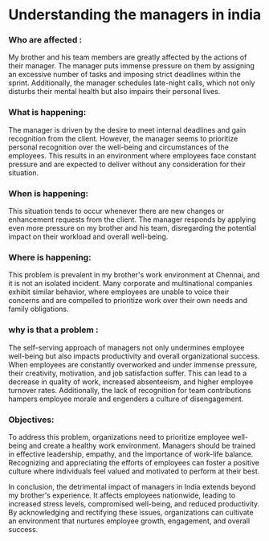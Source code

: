 # Understanding the managers in india

### Who are affected :
My brother and his team members are greatly affected by the actions of their manager. The manager puts immense pressure on them by assigning an excessive number of tasks and imposing strict deadlines within the sprint. Additionally, the manager schedules late-night calls, which not only disturbs their mental health but also impairs their personal lives.


### What is happening:
The manager is driven by the desire to meet internal deadlines and gain recognition from the client. However, the manager seems to prioritize personal recognition over the well-being and circumstances of the employees. This results in an environment where employees face constant pressure and are expected to deliver without any consideration for their situation.


### When is happening:
This situation tends to occur whenever there are new changes or enhancement requests from the client. The manager responds by applying even more pressure on my brother and his team, disregarding the potential impact on their workload and overall well-being.


### Where is happening:
This problem is prevalent in my brother's work environment at Chennai, and it is not an isolated incident. Many corporate and multinational companies exhibit similar behavior, where employees are unable to voice their concerns and are compelled to prioritize work over their own needs and family obligations.


### why is that a problem :
The self-serving approach of managers not only undermines employee well-being but also impacts productivity and overall organizational success. When employees are constantly overworked and under immense pressure, their creativity, motivation, and job satisfaction suffer. This can lead to a decrease in quality of work, increased absenteeism, and higher employee turnover rates. Additionally, the lack of recognition for team contributions hampers employee morale and engenders a culture of disengagement.


### Objectives:
To address this problem, organizations need to prioritize employee well-being and create a healthy work environment. Managers should be trained in effective leadership, empathy, and the importance of work-life balance. Recognizing and appreciating the efforts of employees can foster a positive culture where individuals feel valued and motivated to perform at their best.

In conclusion, the detrimental impact of managers in India extends beyond my brother's experience. It affects employees nationwide, leading to increased stress levels, compromised well-being, and reduced productivity. By acknowledging and rectifying these issues, organizations can cultivate an environment that nurtures employee growth, engagement, and overall success.

